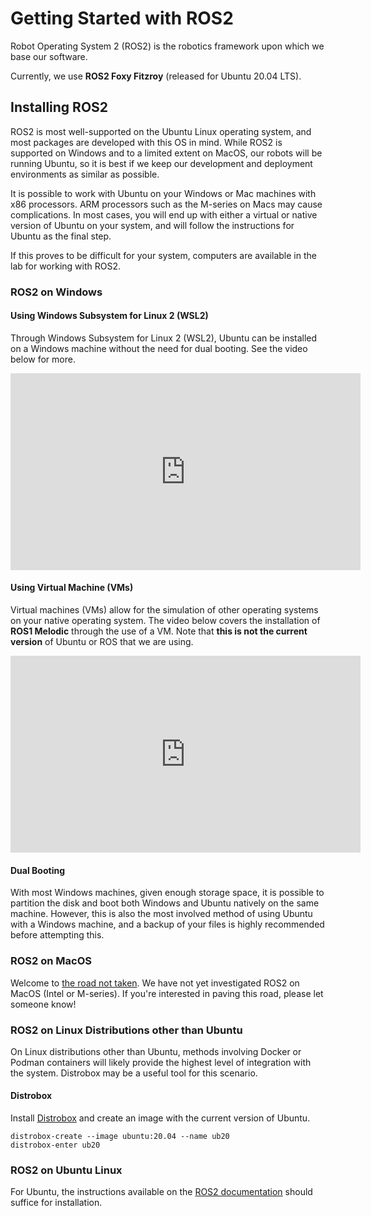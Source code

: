 # Getting Started with ROS2

Robot Operating System 2 (ROS2) is the robotics framework upon which we base our software. 

Currently, we use **ROS2 Foxy Fitzroy** (released for Ubuntu 20.04 LTS).

## Installing ROS2
ROS2 is most well-supported on the Ubuntu Linux operating system, and most packages are developed with this OS in mind. While ROS2 is supported on Windows and to a limited extent on MacOS, our robots will be running Ubuntu, so it is best if we keep our development and deployment environments as similar as possible.

It is possible to work with Ubuntu on your Windows or Mac machines with x86 processors. ARM processors such as the M-series on Macs may cause complications. In most cases, you will end up with either a virtual or native version of Ubuntu on your system, and will follow the instructions for Ubuntu as the final step.

If this proves to be difficult for your system, computers are available in the lab for working with ROS2.

### ROS2 on Windows
#### Using Windows Subsystem for Linux 2 (WSL2)
Through Windows Subsystem for Linux 2 (WSL2), Ubuntu can be installed on a Windows machine without the need for dual booting. See the video below for more.

<div class="video-wrapper">
	<iframe width="560" height="315" src="https://www.youtube.com/embed/Zo9Ms2_U_4c" title="YouTube video player" frameborder="0" allow="accelerometer; autoplay; clipboard-write; encrypted-media; gyroscope; picture-in-picture" allowfullscreen></iframe>
</div>

#### Using Virtual Machine (VMs)
Virtual machines (VMs) allow for the simulation of other operating systems on your native operating system. The video below covers the installation of **ROS1 Melodic** through the use of a VM. Note that **this is not the current version** of Ubuntu or ROS that we are using.

<div class="video-wrapper">
	<iframe width="560" height="315" src="https://www.youtube.com/embed/e2nIShXX1iM" title="YouTube video player" frameborder="0" allow="accelerometer; autoplay; clipboard-write; encrypted-media; gyroscope; picture-in-picture" allowfullscreen></iframe>
</div>

#### Dual Booting
With most Windows machines, given enough storage space, it is possible to partition the disk and boot both Windows and Ubuntu natively on the same machine. However, this is also the most involved method of using Ubuntu with a Windows machine, and a backup of your files is highly recommended before attempting this.

### ROS2 on MacOS
Welcome to [the road not taken](https://www.poetryfoundation.org/poems/44272/the-road-not-taken). We have not yet investigated ROS2 on MacOS (Intel or M-series). If you're interested in paving this road, please let someone know!

### ROS2 on Linux Distributions other than Ubuntu
On Linux distributions other than Ubuntu, methods involving Docker or Podman containers will likely provide the highest level of integration with the system. Distrobox may be a useful tool for this scenario.

#### Distrobox
Install [Distrobox](https://github.com/89luca89/distrobox) and create an image with the current version of Ubuntu.

```
distrobox-create --image ubuntu:20.04 --name ub20
distrobox-enter ub20
```

### ROS2 on Ubuntu Linux
For Ubuntu, the instructions available on the [ROS2 documentation](https://docs.ros.org/en/foxy/Installation.html) should suffice for installation.




